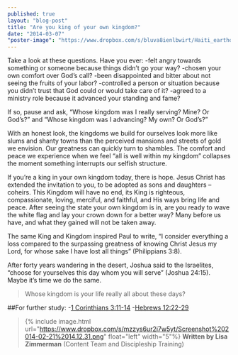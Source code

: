 ```yaml
---
published: true
layout: "blog-post"
title: "Are you king of your own kingdom?"
date: "2014-03-07"
"poster-image": "https://www.dropbox.com/s/bluva8ienlbwirt/Haiti_earthquake_damage.jpg"
---
```


Take a look at these questions.
Have you ever:
-felt angry towards something or someone because things didn’t go your way?
-chosen your own comfort over God’s call?
-been disappointed and bitter about not seeing the fruits of your labor?
-controlled a person or situation because you didn’t trust that God could or would take care of it?
-agreed to a ministry role because it advanced your standing and fame?

If so, pause and ask, “Whose kingdom was I really serving?  Mine?  Or God’s?” and “Whose kingdom was I advancing?  My own?  Or God’s?”  

With an honest look, the kingdoms we build for ourselves look more like slums and shanty towns than the perceived mansions and streets of gold we envision.  Our greatness can quickly turn to shambles.  The comfort and peace we experience when we feel “all is well within my kingdom” collapses the moment something interrupts our selfish structure.    

If you’re a king in your own kingdom today, there is hope.  Jesus Christ has extended the invitation to you, to be adopted as sons and daughters – coheirs.  This Kingdom will have no end, its King is righteous, compassionate, loving, merciful, and faithful, and His ways bring life and peace.  After seeing the state your own kingdom is in, are you ready to wave the white flag and lay your crown down for a better way?  Many before us have, and what they gained will not be taken away.

The same King and Kingdom inspired Paul to write, “I consider everything a loss compared to the surpassing greatness of knowing Christ Jesus my Lord, for whose sake I have lost all things” (Philippians 3:8). 

After forty years wandering in the desert, Joshua said to the Israelites, “choose for yourselves this day whom you will serve” (Joshua 24:15).  Maybe it’s time we do the same.  
>Whose kingdom is your life really all about these days?

##For further study:
-<a href="http://www.biblegateway.com/passage/?search=1+Corinthians+3%3A11-14&version=NIV" target="_blank">1 Corinthians 3:11-14</a> 
-<a href="http://www.biblegateway.com/passage/?search=Hebrews+12%3A22-29&version=NIVHebrews" target="_blank">Hebrews 12:22-29</a>

>{% include image.html url="https://www.dropbox.com/s/mzzys6ur2i7w5yt/Screenshot%202014-02-21%2014.12.31.png" float="left" width="5"%} **Written by Lisa Zimmerman** (Content Team and Discipleship Training)